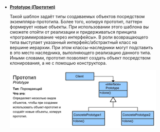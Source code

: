 
- [**Prototype (Прототип)**](prototype/)

    Такой шаблон задаёт типы создаваемых объектов посредством экземпляра-прототипа. Более того, копируя прототип, паттерн формирует новые объекты. При использовании этого шаблона вы сможете отойти от реализации и придерживаться принципа «программирование через интерфейсы». В роли возвращающего типа выступает указанный интерфейс/абстрактный класс на вершине иерархии. При этом классы-наследники могут подставить в это место наследника, выполняющего реализацию данного типа. Иными словами, прототип позволяет создать объект посредством клонирования, а не с помощью конструктора.

    ![UML диаграмма паттерна](prototype.jpg)
